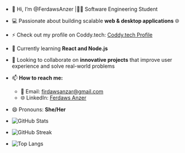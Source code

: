 - 👋 Hi, I’m @FerdawsAnzer |👨‍💻 Software Engineering Student 
- 💻 Passionate about building scalable **web & desktop applications** 🌐  
- ⚡ Check out my profile on Coddy.tech: [Coddy.tech Profile](https://coddy.tech/user/PhSUPwv2NhSl9BXqmXR2wHyDfmo1)  
- 🌱 Currently learning **React and Node.js**  
- 💞️ Looking to collaborate on **innovative projects** that improve user experience and solve real-world problems  
- 📫 **How to reach me:**  
  - 📧 Email: [firdawsanzar@gmail.com](mailto:firdawsanzar@gmail.com)  
  - 🌐 LinkedIn: [Ferdaws Anzer](https://www.linkedin.com/in/ferdaws-anzer-71152b29b)  
- 😄 Pronouns: **She/Her**

- ![GitHub Stats](https://github-readme-stats.vercel.app/api?username=FerdawsAnzer&show_icons=true&theme=radical&count_private=true)
- ![GitHub Streak](https://github-readme-streak-stats.herokuapp.com/?user=FerdawsAnzer&theme=radical)
- ![Top Langs](https://github-readme-stats.vercel.app/api/top-langs/?username=FerdawsAnzer&layout=compact&theme=radical)



<!---
FerdawsAnzer/FerdawsAnzer is a ✨ special ✨ repository because its `README.md` (this file) appears on your GitHub profile.
You can click the Preview link to take a look at your changes.
---> 

